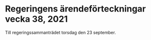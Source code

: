 # Regeringens ärendeförteckningar vecka 38, 2021

Till regeringssammanträdet torsdag den 23 september.
